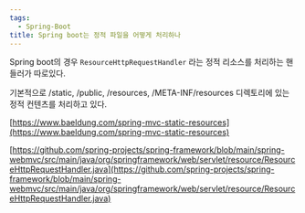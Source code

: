 ```yaml
---
tags:
  - Spring-Boot
title: Spring boot는 정적 파일을 어떻게 처리하나
---
```


Spring boot의 경우 `ResourceHttpRequestHandler` 라는 정적 리소스를 처리하는 핸들러가 따로있다.

기본적으로 /static, /public, /resources, /META-INF/resources 디렉토리에 있는 정적 컨텐츠를 처리하고 있다.

[https://www.baeldung.com/spring-mvc-static-resources](https://www.baeldung.com/spring-mvc-static-resources)

[https://github.com/spring-projects/spring-framework/blob/main/spring-webmvc/src/main/java/org/springframework/web/servlet/resource/ResourceHttpRequestHandler.java](https://github.com/spring-projects/spring-framework/blob/main/spring-webmvc/src/main/java/org/springframework/web/servlet/resource/ResourceHttpRequestHandler.java)
